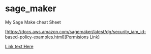 # sage_maker
My Sage Make cheat Sheet 

[https://docs.aws.amazon.com/sagemaker/latest/dg/security_iam_id-based-policy-examples.html](Permisions Link)


[Link text Here](https://link-url-here.org)
